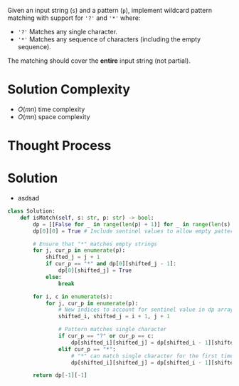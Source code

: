 Given an input string (`s`) and a pattern (`p`), implement wildcard pattern matching with support for `'?'` and `'*'` where:

- `'?'` Matches any single character.
- `'*'` Matches any sequence of characters (including the empty sequence).

The matching should cover the **entire** input string (not partial).
# Solution Complexity
- $O(mn)$ time complexity
- $O(mn)$ space complexity
# Thought Process
# Solution
- asdsad
```Python
class Solution:
	def isMatch(self, s: str, p: str) -> bool:
		dp = [[False for _ in range(len(p) + 1)] for _ in range(len(s) + 1)]
		dp[0][0] = True # Include sentinel values to allow empty pattern to match empty string

		# Ensure that "*" matches empty strings
		for j, cur_p in enumerate(p):
			shifted_j = j + 1
			if cur_p == "*" and dp[0][shifted_j - 1]:
				dp[0][shifted_j] = True
			else:
				break

		for i, c in enumerate(s):
			for j, cur_p in enumerate(p):
				# New indices to account for sentinel value in dp array
				shifted_i, shifted_j = i + 1, j + 1

				# Pattern matches single character
				if cur_p == "?" or cur_p == c:
					dp[shifted_i][shifted_j] = dp[shifted_i - 1][shifted_j - 1]
				elif cur_p == "*":
					# "*" can match single character for the first time, match single character again or match empty string
					dp[shifted_i][shifted_j] = dp[shifted_i - 1][shifted_j - 1] or dp[shifted_i - 1][shifted_j] or dp[shifted_i][shifted_j - 1]

		return dp[-1][-1]
```